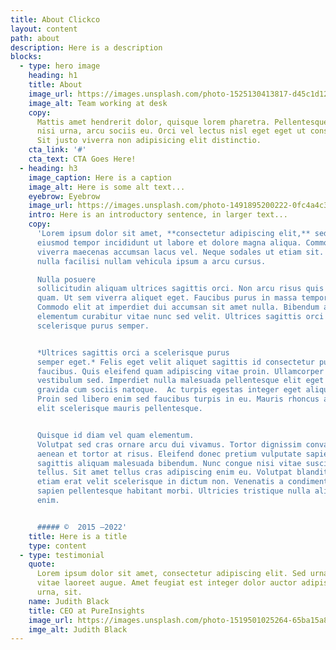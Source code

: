 ```yaml
---
title: About Clickco
layout: content
path: about
description: Here is a description
blocks:
  - type: hero image
    heading: h1
    title: About
    image_url: https://images.unsplash.com/photo-1525130413817-d45c1d127c42?ixlib=rb-1.2.1&ixid=eyJhcHBfaWQiOjEyMDd9&auto=format&fit=crop&w=1920&q=60&amp;&sat=-100
    image_alt: Team working at desk
    copy:
      Mattis amet hendrerit dolor, quisque lorem pharetra. Pellentesque lacus
      nisi urna, arcu sociis eu. Orci vel lectus nisl eget eget ut consectetur.
      Sit justo viverra non adipisicing elit distinctio.
    cta_link: '#'
    cta_text: CTA Goes Here!
  - heading: h3
    image_caption: Here is a caption
    image_alt: Here is some alt text...
    eyebrow: Eyebrow
    image_url: https://images.unsplash.com/photo-1491895200222-0fc4a4c35e18?ixlib=rb-1.2.1&ixid=MnwxMjA3fDB8MHxwaG90by1wYWdlfHx8fGVufDB8fHx8&auto=format&fit=crop&crop=focalpoint&fp-x=.735&fp-y=.55&w=1184&h=1376&q=80
    intro: Here is an introductory sentence, in larger text...
    copy:
      'Lorem ipsum dolor sit amet, **consectetur adipiscing elit,** sed do
      eiusmod tempor incididunt ut labore et dolore magna aliqua. Commodo
      viverra maecenas accumsan lacus vel. Neque sodales ut etiam sit. Commodo
      nulla facilisi nullam vehicula ipsum a arcu cursus.

      Nulla posuere
      sollicitudin aliquam ultrices sagittis orci. Non arcu risus quis varius
      quam. Ut sem viverra aliquet eget. Faucibus purus in massa tempor nec.
      Commodo elit at imperdiet dui accumsan sit amet nulla. Bibendum arcu vitae
      elementum curabitur vitae nunc sed velit. Ultrices sagittis orci a
      scelerisque purus semper.


      *Ultrices sagittis orci a scelerisque purus
      semper eget.* Felis eget velit aliquet sagittis id consectetur purus ut
      faucibus. Quis eleifend quam adipiscing vitae proin. Ullamcorper a lacus
      vestibulum sed. Imperdiet nulla malesuada pellentesque elit eget   >
      gravida cum sociis natoque.  Ac turpis egestas integer eget aliquet nibh.
      Proin sed libero enim sed faucibus turpis in eu. Mauris rhoncus aenean vel
      elit scelerisque mauris pellentesque.


      Quisque id diam vel quam elementum.
      Volutpat sed cras ornare arcu dui vivamus. Tortor dignissim convallis
      aenean et tortor at risus. Eleifend donec pretium vulputate sapien nec
      sagittis aliquam malesuada bibendum. Nunc congue nisi vitae suscipit
      tellus. Sit amet tellus cras adipiscing enim eu. Volutpat blandit aliquam
      etiam erat velit scelerisque in dictum non. Venenatis a condimentum vitae
      sapien pellentesque habitant morbi. Ultricies tristique nulla aliquet
      enim.


      ##### ©  2015 —2022'
    title: Here is a title
    type: content
  - type: testimonial
    quote:
      Lorem ipsum dolor sit amet, consectetur adipiscing elit. Sed urna nulla
      vitae laoreet augue. Amet feugiat est integer dolor auctor adipiscing nunc
      urna, sit.
    name: Judith Black
    title: CEO at PureInsights
    image_url: https://images.unsplash.com/photo-1519501025264-65ba15a82390?ixlib=rb-1.2.1&ixid=MnwxMjA3fDB8MHxwaG90by1wYWdlfHx8fGVufDB8fHx8&auto=format&fit=crop&w=1364&q=80
    imge_alt: Judith Black
---
```

